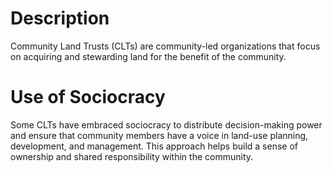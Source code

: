# Description
Community Land Trusts (CLTs) are community-led organizations that focus on acquiring and stewarding land for the benefit of the community. 
# Use of Sociocracy
Some CLTs have embraced sociocracy to distribute decision-making power and ensure that community members have a voice in land-use planning, development, and management. This approach helps build a sense of ownership and shared responsibility within the community.
